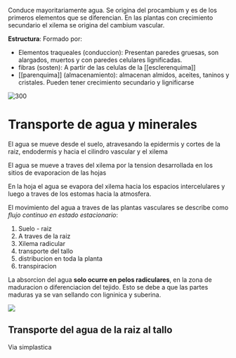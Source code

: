 Conduce mayoritariamente agua.
Se origina del procambium y es de los primeros elementos que se diferencian. En las plantas con crecimiento secundario el xilema se origina del cambium vascular.

**Estructura**:
Formado por:
- Elementos traqueales (conduccion): Presentan paredes gruesas, son alargados, muertos y con paredes celulares lignificadas.
- fibras (sosten): A partir de las celulas de la [[esclerenquima]] 
- [[parenquima]] (almacenamiento): almacenan almidos, aceites, taninos y cristales. Pueden tener crecimiento secundario y lignificarse

![300](https://i.imgur.com/WLSVLxi.png)

# Transporte de agua y minerales

El agua se mueve desde el suelo, atravesando la epidermis y cortes de la raiz, endodermis y hacia el cilindro vascular y el xilema

El agua se mueve a traves del xilema por la tension desarrollada en los sitios de evaporacion de las hojas

En la hoja el agua se evapora del xilema hacia los espacios intercelulares y luego a traves de los estomas hacia la atmosfera.

El movimiento del agua a traves de las plantas vasculares se describe como *flujo continuo en estado estacionario*:

1. Suelo - raiz
2. A traves de la raiz 
3. Xilema radicular
4. transporte del tallo 
5. distribucion en toda la planta
6. transpiracion

La absorcion del agua **solo ocurre en pelos radiculares**, en la zona de maduracion o diferenciacion del tejido. Esto se debe a que las partes maduras ya se van sellando con ligninica y suberina.

![](https://i.imgur.com/wOwG1Ly.png)


## Transporte del agua de la raiz al tallo

Via simplastica